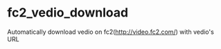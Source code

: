 # fc2_vedio_download

Automatically download vedio on fc2(<http://video.fc2.com/>) with vedio's URL
